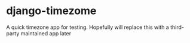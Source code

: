 django-timezome
==============

A quick timezone app for testing. Hopefully will replace this with a third-party maintained app later
